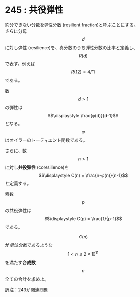 # 245 : 共役弾性

約分できない分数を弾性分数 (resilient fraction)と呼ぶことにする。\
さらに分母$$d$$に対し弾性 (resilience)を、真分数のうち弾性分数の比率と定義し、$$R(d)$$で表す。例えば$$R(12) = 4/11$$である。

数$$d > 1$$の弾性は$$\displaystyle \frac{φ(d)}{d-1}$$となる。$$φ$$はオイラーのトーティエント関数である。

さらに、数$$n > 1$$に対し**共役弾性** (coresilience)を$$\displaystyle C(n) = \frac{n-φ(n)}{n-1}$$と定義する。

素数$$p$$の共役弾性は$$\displaystyle C(p) = \frac{1}{p-1}$$である。

$$C(n)$$&#x304C;_&#x5358;位分&#x6570;_&#x3067;あるような$$1 < n ≤ 2×10^{11}$$を満たす**合成数**$$n$$全ての合計を求めよ。

訳注：243が関連問題
